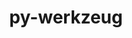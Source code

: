 ---
title: "py-werkzeug"
layout: cache
categories: [package, develop-2024-12-01]
meta: {"versions": ["3.1.3"], "compilers": ["gcc@=11.4.0", "gcc@=13.2.0"], "oss": ["ubuntu22.04", "ubuntu24.04"], "platforms": ["linux"], "targets": ["aarch64", "neoverse_v1", "x86_64_v3"], "stacks": ["e4s", "e4s-neoverse_v1", "ml-linux-aarch64-cpu", "ml-linux-aarch64-cuda", "ml-linux-x86_64-cpu", "ml-linux-x86_64-cuda", "ml-linux-x86_64-rocm", "root"], "num_specs": 9, "num_specs_by_stack": {"root": 9, "e4s-neoverse_v1": 1, "e4s": 1, "ml-linux-aarch64-cuda": 3, "ml-linux-aarch64-cpu": 3, "ml-linux-x86_64-rocm": 3, "ml-linux-x86_64-cpu": 3, "ml-linux-x86_64-cuda": 3}}
spec_details: [{"hash": "4lycsbwhat76potq4soexjtnitjrrr7o", "compiler": "gcc@=11.4.0", "versions": ["3.1.3"], "os": "ubuntu22.04", "platform": "linux", "target": "neoverse_v1", "variants": ["build_system=python_pip"], "stacks": ["root", "e4s-neoverse_v1"], "size": "-", "tarball": "https://binaries.spack.io/develop-2024-12-01/build_cache/linux-ubuntu22.04-neoverse_v1/gcc-11.4.0/py-werkzeug-3.1.3/linux-ubuntu22.04-neoverse_v1-gcc-11.4.0-py-werkzeug-3.1.3-4lycsbwhat76potq4soexjtnitjrrr7o.spack"}, {"hash": "3ysnkslwywipjmblt3tu4tbbbbwhcf6n", "compiler": "gcc@=11.4.0", "versions": ["3.1.3"], "os": "ubuntu22.04", "platform": "linux", "target": "x86_64_v3", "variants": ["build_system=python_pip"], "stacks": ["e4s", "root"], "size": "-", "tarball": "https://binaries.spack.io/develop-2024-12-01/build_cache/linux-ubuntu22.04-x86_64_v3/gcc-11.4.0/py-werkzeug-3.1.3/linux-ubuntu22.04-x86_64_v3-gcc-11.4.0-py-werkzeug-3.1.3-3ysnkslwywipjmblt3tu4tbbbbwhcf6n.spack"}, {"hash": "oogiqaws633ocz4dmmkboufvopsnboeu", "compiler": "gcc@=13.2.0", "versions": ["3.1.3"], "os": "ubuntu24.04", "platform": "linux", "target": "aarch64", "variants": ["build_system=python_pip"], "stacks": ["ml-linux-aarch64-cuda", "ml-linux-aarch64-cpu", "root"], "size": "-", "tarball": "https://binaries.spack.io/develop-2024-12-01/build_cache/linux-ubuntu24.04-aarch64/gcc-13.2.0/py-werkzeug-3.1.3/linux-ubuntu24.04-aarch64-gcc-13.2.0-py-werkzeug-3.1.3-oogiqaws633ocz4dmmkboufvopsnboeu.spack"}, {"hash": "rzx3ctyl5voduzsw6eie2nndt44xnlsw", "compiler": "gcc@=13.2.0", "versions": ["3.1.3"], "os": "ubuntu24.04", "platform": "linux", "target": "aarch64", "variants": ["build_system=python_pip"], "stacks": ["ml-linux-aarch64-cuda", "ml-linux-aarch64-cpu", "root"], "size": "-", "tarball": "https://binaries.spack.io/develop-2024-12-01/build_cache/linux-ubuntu24.04-aarch64/gcc-13.2.0/py-werkzeug-3.1.3/linux-ubuntu24.04-aarch64-gcc-13.2.0-py-werkzeug-3.1.3-rzx3ctyl5voduzsw6eie2nndt44xnlsw.spack"}, {"hash": "5wyrxfjwkzcqs5wags2sxvqzcpphprtf", "compiler": "gcc@=13.2.0", "versions": ["3.1.3"], "os": "ubuntu24.04", "platform": "linux", "target": "aarch64", "variants": ["build_system=python_pip"], "stacks": ["ml-linux-aarch64-cuda", "ml-linux-aarch64-cpu", "root"], "size": "-", "tarball": "https://binaries.spack.io/develop-2024-12-01/build_cache/linux-ubuntu24.04-aarch64/gcc-13.2.0/py-werkzeug-3.1.3/linux-ubuntu24.04-aarch64-gcc-13.2.0-py-werkzeug-3.1.3-5wyrxfjwkzcqs5wags2sxvqzcpphprtf.spack"}, {"hash": "yjfw44vokn64ns7e3aki67bvojma3m3a", "compiler": "gcc@=13.2.0", "versions": ["3.1.3"], "os": "ubuntu24.04", "platform": "linux", "target": "x86_64_v3", "variants": ["build_system=python_pip"], "stacks": ["ml-linux-x86_64-rocm", "ml-linux-x86_64-cpu", "ml-linux-x86_64-cuda", "root"], "size": "-", "tarball": "https://binaries.spack.io/develop-2024-12-01/build_cache/linux-ubuntu24.04-x86_64_v3/gcc-13.2.0/py-werkzeug-3.1.3/linux-ubuntu24.04-x86_64_v3-gcc-13.2.0-py-werkzeug-3.1.3-yjfw44vokn64ns7e3aki67bvojma3m3a.spack"}, {"hash": "cyggfvoz34m2mucsov7wkbhzybfkz3bz", "compiler": "gcc@=13.2.0", "versions": ["3.1.3"], "os": "ubuntu24.04", "platform": "linux", "target": "x86_64_v3", "variants": ["build_system=python_pip"], "stacks": ["ml-linux-x86_64-rocm", "root"], "size": "-", "tarball": "https://binaries.spack.io/develop-2024-12-01/build_cache/linux-ubuntu24.04-x86_64_v3/gcc-13.2.0/py-werkzeug-3.1.3/linux-ubuntu24.04-x86_64_v3-gcc-13.2.0-py-werkzeug-3.1.3-cyggfvoz34m2mucsov7wkbhzybfkz3bz.spack"}, {"hash": "6wdj4ttxuzle2o2wfwcr4gp2rk6h2w7y", "compiler": "gcc@=13.2.0", "versions": ["3.1.3"], "os": "ubuntu24.04", "platform": "linux", "target": "x86_64_v3", "variants": ["build_system=python_pip"], "stacks": ["ml-linux-x86_64-cpu", "ml-linux-x86_64-cuda", "root"], "size": "-", "tarball": "https://binaries.spack.io/develop-2024-12-01/build_cache/linux-ubuntu24.04-x86_64_v3/gcc-13.2.0/py-werkzeug-3.1.3/linux-ubuntu24.04-x86_64_v3-gcc-13.2.0-py-werkzeug-3.1.3-6wdj4ttxuzle2o2wfwcr4gp2rk6h2w7y.spack"}, {"hash": "jor5nb2otfwtqpu77rt6dn4t66n5p3bb", "compiler": "gcc@=13.2.0", "versions": ["3.1.3"], "os": "ubuntu24.04", "platform": "linux", "target": "x86_64_v3", "variants": ["build_system=python_pip"], "stacks": ["ml-linux-x86_64-rocm", "ml-linux-x86_64-cpu", "ml-linux-x86_64-cuda", "root"], "size": "-", "tarball": "https://binaries.spack.io/develop-2024-12-01/build_cache/linux-ubuntu24.04-x86_64_v3/gcc-13.2.0/py-werkzeug-3.1.3/linux-ubuntu24.04-x86_64_v3-gcc-13.2.0-py-werkzeug-3.1.3-jor5nb2otfwtqpu77rt6dn4t66n5p3bb.spack"}]
---